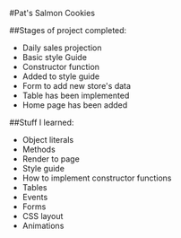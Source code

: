 #Pat's Salmon Cookies

##Stages of project completed:
- Daily sales projection
- Basic style Guide
- Constructor function
- Added to style guide
- Form to add new store's data
- Table has been implemented
- Home page has been added

##Stuff I learned:
- Object literals
- Methods
- Render to page
- Style guide
- How to implement constructor functions
- Tables
- Events
- Forms
- CSS  layout
- Animations
